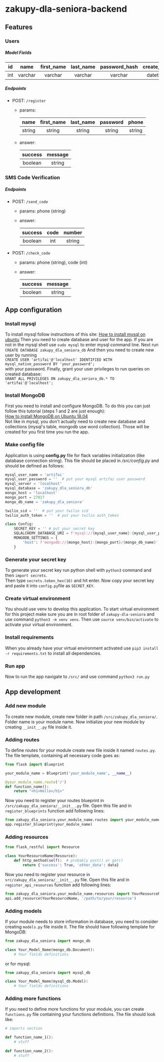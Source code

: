 # zakupy-dla-seniora-backend

## Features

### Users

##### Model Fields
    
|id|name|first_name|last_name|password_hash|create_date|phone|verification_code|verified|points|
|:---:|:---:|:---:|:---:|:---:|:---:|:---:|:---:|:---:|:---:|
|int|varchar|varchar|varchar|varchar|datetime|varchar|int|bool|int|


##### Endpoints
- POST: `/register`
    - params: 
        
        |name|first_name|last_name|password|phone|
        |:---:|:---:|:---:|:---:|:---:|
        |string|string|string|string|string|string|
      
    - answer:
    
        |success|message|
        |:---:|:---:
        |boolean|string|
        
### SMS Code Verification

##### Endpoints
- POST: `/send_code`
    - params: phone (string)
    - answer:
    
        |success|code|number|
        |:---:|:---:|:---:|
        |boolean|int|string|
    
- POST: `/check_code`
    - params: phone (string), code (int)
    - answer:
    
        |success|message|
        |:---:|:---:
        |boolean|string|
    
    
 
## App configuration

### Install mysql
To install mysql follow instructions of this site: 
[How to install mysql on ubuntu](https://www.digitalocean.com/community/tutorials/how-to-install-mysql-on-ubuntu-18-04)
Then you need to create database and user for the app. If you are not in the mysql shell use `sudo mysql` to enter mysql command line. 
Next run    `CREATE DATABASE zakupy_dla_seniora_db`   And then you need to create new user by running   
`CREATE USER 'artifai'@'localhost' IDENTIFIED WITH mysql_native_password BY 'your_password';`   
with your password.
Finally, grant your user privileges to run queries on created database:   
`GRANT ALL PRIVILEGES ON zakupy_dla_seriora_db.* TO 'artifai'@'localhost';`

### Install MongoDB
First you need to install and configure MongoDB. To do this you can just follow this tutorial (steps 1 and 2 are just enough):   
[How to install MongoDB on Ubuntu 18.04](https://www.digitalocean.com/community/tutorials/how-to-install-mongodb-on-ubuntu-18-04)   
Not like in mysql, you don't actually need to create new database and collections (mysql's table, mongodb use word collection). Those will be created for you first time
you run the app.

### Make config file
Application is using __config.py__ file for flack variables initialization (like database connection string). 
This file should be placed in _/src/config.py_ and should be defined as follows:   
```python
mysql_user_name = 'artifai'
mysql_user_password = ''  # put your mysql artifai user password
mysql_server = 'localhost'
mysql_database = 'zakupy_dla_seniora_db'
mongo_host = 'localhost'
mongo_port = 27017
mongo_db_name = 'zakupy_dla_seniora'

twilio_sid = ''  # put your twilio sid
twilio_auth_token = ''  # put your twilio auth_token

class Config:
    SECRET_KEY = '' # put your secret key
    SQLALCHEMY_DATABASE_URI = f'mysql://{mysql_user_name}:{mysql_user_password}@{mysql_server}/{mysql_database}'
    MONGODB_SETTINGS = {
        'host': f'mongodb://{mongo_host}:{mongo_port}/{mongo_db_name}'
    }
```

### Generate your secret key
To generate your secret key run python shell with `python3` command and then `import secrets`.   
Then type `secrets.token_hex(16)` and hit enter. Now copy your secret key and paste it into `config.py`file as `SECRET_KEY`.

### Create virtual environment
You should use venv to develop this application. To start virtual environment for this project make sure you are in root folder 
of `zakupy-dla-seniora` and use command `python3 -m venv venv`. Then use `source venv/bin/activate` to activate your virtual environment.   

### Install requirements
When you already have your virtual environment activated use `pip3 install -r requirements.txt` to install all dependencies.

### Run app
Now to run the app navigate to `/src/` and use command `python3 run.py`

## App development

### Add new module
To create new module, create new folder in path `/src/zakupy_dla_seniora/`. Folder name is your module name. Now initialize 
your new module by creating `__init__.py` file inside it. 

### Adding routes
To define routes for your module create new file inside it named `routes.py`. The file template, containing all necessary code goes as:   
```python
from flask import Blueprint

your_module_name = Blueprint('your_module_name', __name__)

@your_module_name.route('/')
def function_name():
    return "<h1>Hello</h1>"
```
Now you need to register your routes blueprint in `/src/zakupy_dla_seniora/__init__.py` file. 
Open this file and in `register_blueprints` function add following lines:
```python
from zakupy_dla_seniora.your_module_name.routes import your_module_name
app.register_blueprint(your_module_name)
```

### Adding resources
```python
from flask_restful import Resource

class YourResourceName(Resource):
    def http_method(self):  # probably post() or get()
        return {'success': True, 'other_data': data}
```
Now you need to register your resource in `src/zakupy_dla_seniora/__init__.py` file.
Open this file and in `register_api_resources` function add following lines:
```python
from zakupy_dla_seniora.your_module_name.resources import YourResourceName
api.add_resource(YourResourceName, '/path/to/your/resource')
```

### Adding models
If your module needs to store information in database, you need to consider creating `models.py` file inside it. 
The file should have following template for MongoDB:   
```python
from zakupy_dla_seniora import mongo_db

class Your_Model_Name(mongo_db.Document):
    # Your fields definitions
```
or for mysql:
```python
from zakupy_dla_seniora import mysql_db

class Your_Model_Name(mysql_db.Model):
    # Your fields definitions
```

### Adding more functions
If you need to define more functions for your module, you can create `functions.py` file containing your functions definitions. 
The file should look like:
```python
# imports section

def function_name_1():
    # stuff
    
def function_name_2():
    # stuff
```
